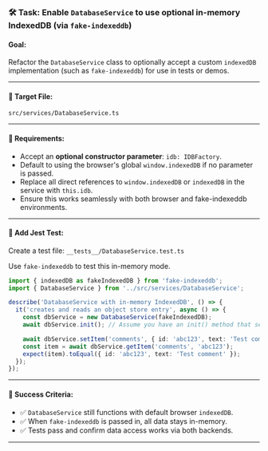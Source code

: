 ### 🛠️ Task: Enable `DatabaseService` to use optional in-memory IndexedDB (via `fake-indexeddb`)

#### Goal:
Refactor the `DatabaseService` class to optionally accept a custom `indexedDB` implementation (such as `fake-indexeddb`) for use in tests or demos.

---

#### 📄 Target File:
`src/services/DatabaseService.ts`

---

#### 🧩 Requirements:

- Accept an **optional constructor parameter**: `idb: IDBFactory`.
- Default to using the browser's global `window.indexedDB` if no parameter is passed.
- Replace all direct references to `window.indexedDB` or `indexedDB` in the service with `this.idb`.
- Ensure this works seamlessly with both browser and fake-indexeddb environments.

---

#### 🧪 Add Jest Test:

Create a test file: `__tests__/DatabaseService.test.ts`

Use `fake-indexeddb` to test this in-memory mode.

```ts
import { indexedDB as fakeIndexedDB } from 'fake-indexeddb';
import { DatabaseService } from '../src/services/DatabaseService';

describe('DatabaseService with in-memory IndexedDB', () => {
  it('creates and reads an object store entry', async () => {
    const dbService = new DatabaseService(fakeIndexedDB);
    await dbService.init(); // Assume you have an init() method that sets up schema

    await dbService.setItem('comments', { id: 'abc123', text: 'Test comment' });
    const item = await dbService.getItem('comments', 'abc123');
    expect(item).toEqual({ id: 'abc123', text: 'Test comment' });
  });
});
```

---

#### 🧪 Success Criteria:
- ✅ `DatabaseService` still functions with default browser `indexedDB`.
- ✅ When `fake-indexeddb` is passed in, all data stays in-memory.
- ✅ Tests pass and confirm data access works via both backends.

---
